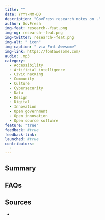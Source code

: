 ```yaml
---
title: ""
date: YYYY-MM-DD
description: "GovFresh research notes on ."
author: GovFresh
img-feat: research--feat.png
img-og: research--feat.png
img-twitter: research--feat.png
img-alt: " icon"
img-caption: " via Font Awesome"
img-link: https://fontawesome.com/
audio: .mp3
category:
  - Accessibility
  - Artificial intelligence
  - Civic hacking
  - Community
  - Culture
  - Cybersecurity
  - Data
  - Design
  - Digital
  - Innovation
  - Open government
  - Open innovation
  - Open source software
feature: "true"
feedback: #true
feedback-link: 
launched: #true
contributors:
  - 
---
```


## Summary


## FAQs



## Sources
- []()